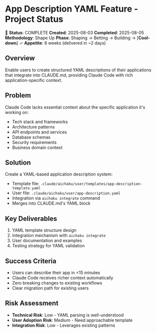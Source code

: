# App Description YAML Feature - Project Status

🍃 **Status**: COMPLETE **Created**: 2025-08-03 **Completed**: 2025-08-05 **Methodology**: Shape Up **Phase**: Shaping →
Betting → Building → [**Cool-down**] ✓ **Appetite**: 6 weeks (delivered in ~2 days)

## Overview

Enable users to create structured YAML descriptions of their applications that integrate into CLAUDE.md, providing
Claude Code with rich application-specific context.

## Problem

Claude Code lacks essential context about the specific application it's working on:

- Tech stack and frameworks
- Architecture patterns
- API endpoints and services
- Database schemas
- Security requirements
- Business domain context

## Solution

Create a YAML-based application description system:

- Template file: `.claude/aichaku/user/templates/app-description-template.yaml`
- User file: `.claude/aichaku/user/app-description.yaml`
- Integration via `aichaku integrate` command
- Merges into CLAUDE.md's YAML block

## Key Deliverables

1. YAML template structure design
2. Integration mechanism with `aichaku integrate`
3. User documentation and examples
4. Testing strategy for YAML validation

## Success Criteria

- Users can describe their app in <15 minutes
- Claude Code receives richer context automatically
- Zero breaking changes to existing workflows
- Clear migration path for existing users

## Risk Assessment

- **Technical Risk**: Low - YAML parsing is well-understood
- **User Adoption Risk**: Medium - Need approachable template
- **Integration Risk**: Low - Leverages existing patterns
